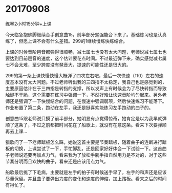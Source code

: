 # 20170908

练琴2小时15分钟+上课

今天临急抱佛脚继续合手创意曲15，前半部分勉强能合下来了。基础练习也是认真练了，但愿上课不会有什么差错。299的1继续慢练快练结合。

上课的时候音阶琶音都弹得很顺畅，减七属七也没有太大问题，老师说减七属七也要达到目前琶音的速度，这个估计要花点时间。不过最近弹下来，确实感觉减七属七不会太难，至少跨度没有琶音大，提速的可能性还是很大的。

299的第一条上课快慢快慢大概弹了四次左右吧，最后一次快速（110）左右的速度基本没有太大问题。不过老师听出我的三四指不太稳定，我自己也是感觉到的，主要原因估计在于三四指是转指的支撑，所以发声上有时候会为了尽快转指而导致触键不干脆，这个需要在练习中强调一下，不然好难让快速音阶均匀起来。另外老师还是强调了一下快慢结合的问题，在慢速中强调弱项，然后快速练习不能落下。作业布置了第二条，跑动在左手，我还是挺喜欢能练习左手跑动的曲子的。

创意曲15跟老师说只摸了前半部分，她明显有点觉得惊奇，她肯定是以为我早就弹顺了这条了，不过之前都把时间花在了船歌上，就没有在意这条。看来下次要弹顺再去上课...

猎歌问了一下老师踏板怎么踩，她说这首主要是节奏踏板，随着曲子的连断进行踏板的切换，上课尝试了一下，手忙脚乱，还是回家好好体会一下试验一下。这首曲子老师说还要再加点力气，看来我为了放松手腕手指自然用力是不对的，对于这些节奏分明而且欢快的曲子，看来还是应该用点力气。

船歌最后挑了下毛病，主要就是左手的拍子有时候送手早了，左手的和声还是应该尽量保留。并且曲子要弹出力度的变化和速度的伸缩，加上踏板。看来之后的时间有得忙了。
